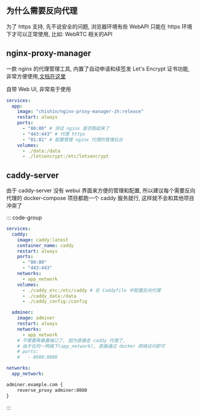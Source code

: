 ## 为什么需要反向代理

为了 https 支持, 先不说安全的问题, 浏览器环境有些 WebAPI 只能在 https 环境下才可以正常使用, 比如: WebRTC 相关的API

## nginx-proxy-manager

一款 nginx 的代理管理工具, 内置了自动申请和续签发 Let's Encrypt 证书功能, 非常方便使用,[文档在这里](https://github.com/xiaoxinpro/nginx-proxy-manager-zh)

自带 Web UI, 非常易于使用

```yml
services:
  app:
    image: "chishin/nginx-proxy-manager-zh:release"
    restart: always
    ports:
      - "80:80" # 测试 nginx 是否跑起来了
      - "443:443" # 代理 https
      - "81:81" # 配置管理 nginx 代理的管理后台
    volumes:
      - ./data:/data
      - ./letsencrypt:/etc/letsencrypt
```

## caddy-server

由于 caddy-server 没有 webui 界面来方便的管理和配置,
所以建议每个需要反向代理的 docker-compose 项目都跑一个 caddy 服务就行,
这样就不会和其他项目冲突了

::: code-group

```yaml
services:
  caddy:
    image: caddy:latest
    container_name: caddy
    restart: always
    ports:
      - "80:80"
      - "443:443"
    networks:
      - app_network
    volumes:
      - ./caddy_etc:/etc/caddy # 在 Caddyfile 中配置反向代理
      - ./caddy_data:/data
      - ./caddy_config:/config

  adminer:
    image: adminer
    restart: always
    networks:
      - app_network
    # 不需要再暴露端口了, 因为直接走 caddy 代理了,
    # 由于在同一网络下(app_network), 直接通过 docker 网络访问即可
    # ports:
    #   - 8080:8080

networks:
  app_network:
```

```txt
adminer.example.com {
    reverse_proxy adminer:8080
}
```

:::
